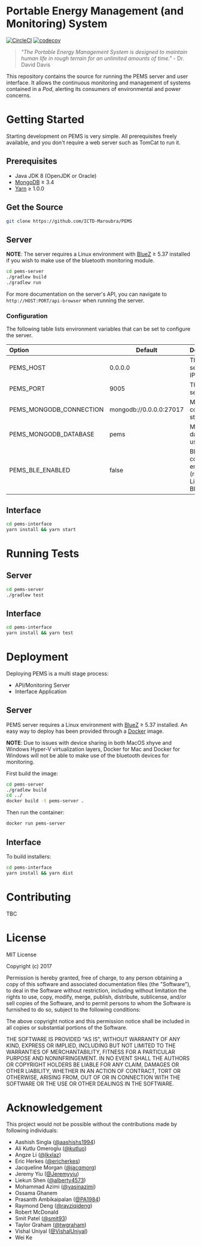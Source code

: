 # Portable Energy Management (and Monitoring) System

[![CircleCI](https://circleci.com/gh/ICTD-Maroubra/PEMS/tree/master.svg?style=svg)](https://circleci.com/gh/ICTD-Maroubra/PEMS/tree/master)
[![codecov](https://codecov.io/gh/ICTD-Maroubra/PEMS/branch/master/graph/badge.svg)](https://codecov.io/gh/ICTD-Maroubra/PEMS)

> *"The Portable Energy Management System is designed to maintain human life in rough terrain
for an unlimited amounts of time."* - Dr. David Davis

This repository contains the source for running the PEMS server and user interface. It allows the continuous monitoring and management of systems contained in a *Pod*, alerting its consumers of environmental and power concerns.

# Getting Started

Starting development on PEMS is very simple. All prerequisites freely available, and you don't require a web server such as TomCat to run it.

## Prerequisites

* Java JDK 8 (OpenJDK or Oracle) 
* [MongoDB](https://www.mongodb.com/) &ge; 3.4
* [Yarn](https://yarnpkg.com/en/) &ge; 1.0.0

## Get the Source

```bash
git clone https://github.com/ICTD-Maroubra/PEMS
```

## Server

**NOTE**: The server requires a Linux environment with [BlueZ](http://www.bluez.org/) &ge; 5.37 installed if you wish to make use of the bluetooth monitoring module.

```bash
cd pems-server
./gradlew build
./gradlew run
```

For more documentation on the server's API, you can navigate to `http://HOST:PORT/api-browser` when running the server.

### Configuration

The following table lists environment variables that can be set to configure the server.

| **Option**                | **Default**               | **Description**                                       |
|:--------------------------|---------------------------|:------------------------------------------------------|
|PEMS_HOST                  |0.0.0.0                    |The pems server host IP                                |
|PEMS_PORT                  |9005                       |The pems server port                                   |
|PEMS_MONGODB_CONNECTION    |mongodb://0.0.0.0:27017    |MongoDB connection string                              |
|PEMS_MONGODB_DATABASE      |pems                       |MongoDB database to use                                |
|PEMS_BLE_ENABLED           |false                      |Bluetooth connections enabled (requires Linux w/ Bluez)|

## Interface

```bash
cd pems-interface
yarn install && yarn start
```

# Running Tests

## Server

```bash
cd pems-server
./gradlew test
```

## Interface

```bash
cd pems-interface
yarn install && yarn test
```

# Deployment

Deploying PEMS is a multi stage process:

* API/Monitoring Server
* Interface Application

## Server

PEMS server requires a Linux environment with [BlueZ](http://www.bluez.org/) &ge; 5.37 installed.
An easy way to deploy has been provided through a [Docker](https://www.docker.com/) image.

**NOTE**: Due to issues with device sharing in both MacOS xhyve and Windows Hyper-V virtualization layers, Docker for Mac and Docker for Windows will not be able to make use of the bluetooth devices for monitoring.

First build the image:

```bash
cd pems-server
./gradlew build
cd ../
docker build -t pems-server .
```

Then run the container:

```bash
docker run pems-server
```

## Interface

To build installers:

```bash
cd pems-interface
yarn install && yarn dist
```

# Contributing

TBC

# License

MIT License

Copyright (c) 2017 

Permission is hereby granted, free of charge, to any person obtaining a copy of this software and associated documentation files (the "Software"), to deal in the Software without restriction, including without limitation the rights to use, copy, modify, merge, publish, distribute, sublicense, and/or sell copies of the Software, and to permit persons to whom the Software is furnished to do so, subject to the following conditions:

The above copyright notice and this permission notice shall be included in all copies or substantial portions of the Software.

THE SOFTWARE IS PROVIDED "AS IS", WITHOUT WARRANTY OF ANY KIND, EXPRESS OR IMPLIED, INCLUDING BUT NOT LIMITED TO THE WARRANTIES OF MERCHANTABILITY, FITNESS FOR A PARTICULAR PURPOSE AND NONINFRINGEMENT. IN NO EVENT SHALL THE AUTHORS OR COPYRIGHT HOLDERS BE LIABLE FOR ANY CLAIM, DAMAGES OR OTHER LIABILITY, WHETHER IN AN ACTION OF CONTRACT, TORT OR OTHERWISE, ARISING FROM, OUT OF OR IN CONNECTION WITH THE SOFTWARE OR THE USE OR OTHER DEALINGS IN THE SOFTWARE.


# Acknowledgement

This project would not be possible without the contributions made by following individuals:

* Aashish Singla ([@aashishs1994](https://github.com/aashishs1994))
* Ali Kutlu Omeroglu ([@kutluo](https://github.com/kutluo))
* Angze Li ([@lkxlaz](https://github.com/lkxlaz))
* Eric Herkes ([@ericherkes](https://github.com/ericherkes))
* Jacqueline Morgan ([@jacqmorg](https://github.com/jacqmorg))
* Jeremy Yiu ([@Jeremyyiu](https://github.com/Jeremyyiu))
* Liekun Shen ([@alberty4573](https://github.com/alberty4573))
* Mohammad Azimi ([@yasinazimi](https://github.com/yasinazimi))
* Ossama Ghanem
* Prasanth Ambikaipalan ([@PA1984](https://github.com/PA1984))
* Raymond Deng ([@rayziqideng](https://github.com/rayziqideng))
* Robert McDonald
* Smit Patel ([@smit93](https://github.com/smit93))
* Taylor Graham ([@twgraham](https://github.com/twgraham))
* Vishal Uniyal ([@VishalUniyal](https://github.com/VishalUniyal))
* Wei Ke

